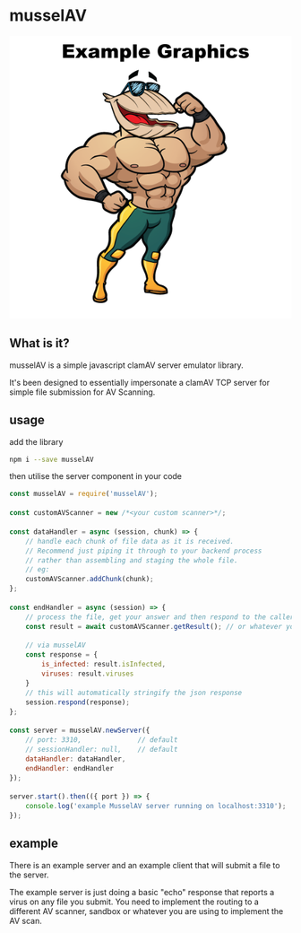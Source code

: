 
# musselAV

![musselAV](img/musselAV.png)

## What is it?

musselAV is a simple javascript clamAV server emulator library.

It's been designed to essentially impersonate a clamAV TCP server for simple file submission for AV Scanning.

## usage

add the library

```bash
npm i --save musselAV
```

then utilise the server component in your code

```js
const musselAV = require('musselAV');

const customAVScanner = new /*<your custom scanner>*/;

const dataHandler = async (session, chunk) => {
    // handle each chunk of file data as it is received.
    // Recommend just piping it through to your backend process
    // rather than assembling and staging the whole file.
    // eg:
    customAVScanner.addChunk(chunk);
};

const endHandler = async (session) => {
    // process the file, get your answer and then respond to the caller
    const result = await customAVScanner.getResult(); // or whatever you need to call

    // via musselAV
    const response = {
        is_infected: result.isInfected,
        viruses: result.viruses
    }
    // this will automatically stringify the json response
    session.respond(response);
};

const server = musselAV.newServer({
    // port: 3310,              // default
    // sessionHandler: null,    // default
    dataHandler: dataHandler,
    endHandler: endHandler
});

server.start().then(({ port }) => {
    console.log('example MusselAV server running on localhost:3310');
});
```

## example

There is an example server and an example client that will submit a file to the server.

The example server is just doing a basic "echo" response that reports a virus on any file you submit. You need to implement the routing to a different AV scanner, sandbox or whatever you are using to implement the AV scan.
